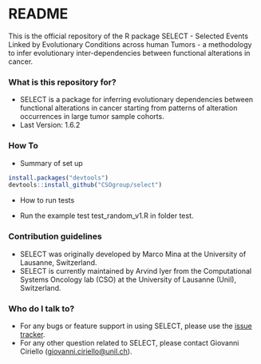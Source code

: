 # README #

This is the official repository of the R package SELECT - Selected Events Linked by Evolutionary Conditions across human Tumors - a methodology to infer evolutionary inter-dependencies between functional alterations in cancer.

### What is this repository for? ###

* SELECT is a package for inferring evolutionary dependencies between functional alterations in cancer starting from patterns of alteration occurrences in large tumor sample cohorts.
* Last Version: 1.6.2

### How To ###

* Summary of set up

``` r
install.packages("devtools")
devtools::install_github("CSOgroup/select")
```

* How to run tests

- Run the example test test_random_v1.R in folder test.

### Contribution guidelines ###

- SELECT was originally developed by Marco Mina at the University of Lausanne, Switzerland.
- SELECT is currently maintained by Arvind Iyer from the Computational Systems Oncology lab (CSO) at the University of Lausanne (Unil), Switzerland.

### Who do I talk to? ###

* For any bugs or feature support in using SELECT, please use the [issue tracker][issue-tracker].
* For any other question related to SELECT, please contact Giovanni Ciriello (giovanni.ciriello@unil.ch).


[issue-tracker]: https://github.com/CSOgroup/select/issues